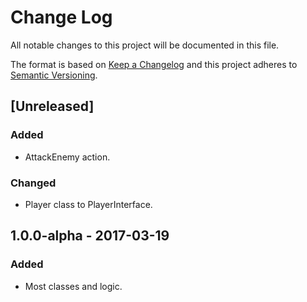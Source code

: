 # Change Log
All notable changes to this project will be documented in this file.

The format is based on [Keep a Changelog](http://keepachangelog.com/)
and this project adheres to [Semantic Versioning](http://semver.org/).

## [Unreleased]
### Added
- AttackEnemy action. 

### Changed
- Player class to PlayerInterface.

## 1.0.0-alpha - 2017-03-19
### Added
- Most classes and logic. 
